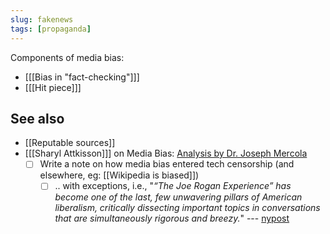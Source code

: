 ```yaml
---
slug: fakenews
tags: [propaganda]
---
```


Components of media bias:

- [[[Bias in "fact-checking"]]]
- [[[Hit piece]]]

## See also

- [[Reputable sources]]
- [[[Sharyl Attkisson]]] on Media Bias: [Analysis by Dr. Joseph Mercola](https://articles.mercola.com/sites/articles/archive/2020/11/22/sharyl-attkisson-media-bias.aspx)
  - [ ] Write a note on how media bias entered tech censorship (and elsewhere, eg: [[Wikipedia is biased]])
    - [ ] .. with exceptions, i.e., "*“The Joe Rogan Experience” has become one of the last, few unwavering pillars of American liberalism, critically dissecting important topics in conversations that are simultaneously rigorous and breezy.*" --- [nypost](https://nypost.com/2020/12/05/why-the-left-is-lashing-out-at-joe-rogan-and-his-podcast/)
